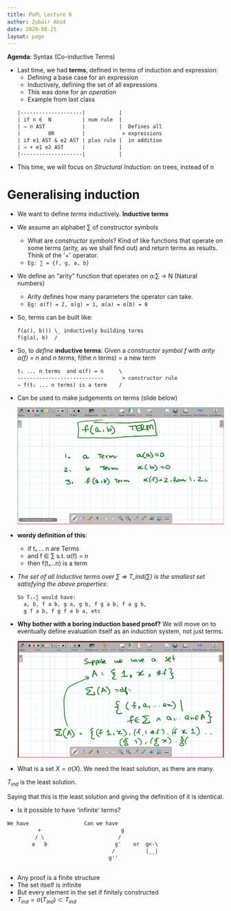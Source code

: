 ```yaml
---
title: PoPL Lecture 6
author: Zubair Abid
date: 2020-08-25
layout: page
---
```


**Agenda**: Syntax (Co-inductive Terms)

- Last time, we had **terms**, defined in terms of induction and expression:
    - Defining a base case for an expression
    - Inductively, defining the set of all expressions
    - This was done for an *operation*
    - Example from last class 
    ```
    |--------------------|           |
    | if n ∈  N          | num rule  |
    | ⇒ n AST            |           |  Defines all
    |         OR         |            > expressions
    | if e1 AST & e2 AST | plus rule |  in addition
    | ⇒ + e1 e2 AST      |           |
    |--------------------|           |
    ```
- This time, we will focus on *Structural Induction*: on trees, instead of n 

# Generalising induction

- We want to define *terms* inductively. **Inductive terms**
- We assume an alphabet ∑ of constructor symbols
    - What are *constructor symbols*? Kind of like functions that operate on
      some terms (arity, as we shall find out) and return terms as results. 
      Think of the '+' operator.
    - `Eg: ∑ = {f, g, a, b}`
- We define an "arity" function that operates on α:∑ → N (Natural numbers)
    - Arity defines how many parameters the operator can take.
    - `Eg: α(f) = 2, α(g) = 1, α(a) = α(b) = 0`
- So, terms can be built like: 
  ```
  f(a(), b()) \_ inductively building terms
  f(g(a), b)  /
  ```
- So, to *define* **inductive terms**: Given a *constructor symbol f* with 
  *arity α(f) = n* and *n terms*, f(the n terms) = a new term
  ```
  t₁ ... n terms  and α(f) = n     \
  ----------------------------      > constructor rule
  ⇒ f(t₁ ... n terms) is a term    /
  ```
- Can be used to make judgements on terms (slide below)
  
  ![What is an inductive proof](./6_inductive.png)
- **wordy definition of this**:
    - if t₁ ... n are Terms
    - and f ∈ ∑ s.t. α(f) = n
    - then f(t₁...n) is a term
- *The set of all Inductive terms over ∑ ⇒ T_ind(∑) is the smallest set
  satisfying the above properties*:
  
  ```
  So Tᵢₙ∑ would have: 
    a, b, f a b, g a, g b, f g a b, f a g b, 
    g f a b, f g f a b a, etc
  ```
- **Why bother with a boring induction based proof?** We will move on to
  eventually define evaluation itself as an induction system, not just terms.




  ![Example of an inductive proof](./6_demo_ind.png)
- What is a set $X = \sigma(X)$. We need the least solution, as there
are many. 

$T_{ind}$ is the least solution.

Saying that this is the least solution and giving the definition of it
is identical.
- Is it possible to have 'infinite' terms? 

```
We have                  Can we have
          +                          g
         / \                        / 
        a   b                      g'    or  g<-\
                                  /          |__| 
                                 g''
        
```
- Any proof is a finite structure
- The set itself is infinite
- But every element in the set if finitely constructed
- $T_{ind} = \sigma(T_{ind}) \subset T_{ind}$
